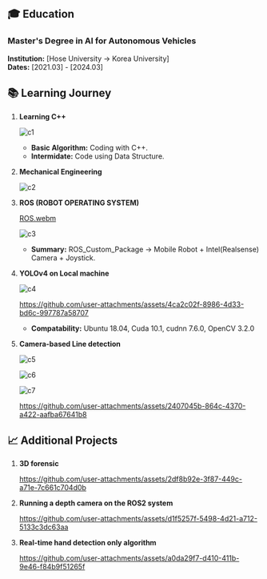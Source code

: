 
## 🎓 Education

### Master's Degree in AI for Autonomous Vehicles
**Institution:** [Hose University -> Korea University]  
**Dates:** [2021.03] - [2024.03]

## 📚 Learning Journey

1. **Learning C++**

   ![c1](https://github.com/user-attachments/assets/d1d8c55f-cca7-46ea-b4de-7a70fd582f24)
   
   - **Basic Algorithm:** Coding with C++.
   - **Intermidate:** Code using Data Structure.
2. **Mechanical Engineering**
   
   ![c2](https://github.com/user-attachments/assets/33d39a55-35b2-47ac-805a-a91150e107ec)
   
3. **ROS (ROBOT OPERATING SYSTEM)**
   
   [ROS.webm](https://github.com/user-attachments/assets/55c81d8f-db3c-427a-81a6-8244fae0fb53)
   
   ![c3](https://github.com/user-attachments/assets/5e85b78f-8f83-4cc0-ba11-f3c2e5536f80)

   - **Summary:** ROS_Custom_Package -> Mobile Robot + Intel(Realsense) Camera + Joystick.

4. **YOLOv4 on Local machine**

   ![c4](https://github.com/user-attachments/assets/049a96d6-4064-4921-a2d0-a5fc995fe9b9)

   https://github.com/user-attachments/assets/4ca2c02f-8986-4d33-bd6c-997787a58707

   - **Compatability:** Ubuntu 18.04, Cuda 10.1, cudnn 7.6.0, OpenCV 3.2.0
     
5. **Camera-based Line detection**

   ![c5](https://github.com/user-attachments/assets/ee5d8a32-b8db-4713-9f7e-5375fed4388f)
   
   ![c6](https://github.com/user-attachments/assets/a4b78358-40b7-478f-8d39-60aa6ab5b452)

   ![c7](https://github.com/user-attachments/assets/f7f89e86-7f81-4388-ab3d-fc2768914bcc)

   https://github.com/user-attachments/assets/2407045b-864c-4370-a422-aafba67641b8
   

## 📈 Additional Projects

1. **3D forensic**

   https://github.com/user-attachments/assets/2df8b92e-3f87-449c-a71e-7c661c704d0b
   
2. **Running a depth camera on the ROS2 system**

   https://github.com/user-attachments/assets/d1f5257f-5498-4d21-a712-5133c3dc63aa

3. **Real-time hand detection only algorithm** 

   https://github.com/user-attachments/assets/a0da29f7-d410-411b-9e46-f84b9f51265f


